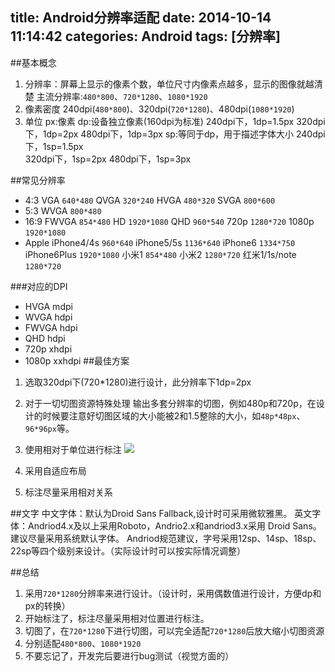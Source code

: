 title: Android分辨率适配
date: 2014-10-14 11:14:42
categories: Android
tags: [分辨率]
---
<!--more-->
##基本概念
1. 分辨率：屏幕上显示的像素个数，单位尺寸内像素点越多，显示的图像就越清楚
	主流分辨率:`480*800`、`720*1280`、`1080*1920`
2. 像素密度
	240dpi(`480*800`)、320dpi(`720*1280`)、480dpi(`1080*1920`)
3. 单位
	px:像素
	dp:设备独立像素(160dpi为标准)
		240dpi下，1dp=1.5px
        320dpi下，1dp=2px
        480dpi下，1dp=3px
    sp:等同于dp，用于描述字体大小
        240dpi下，1sp=1.5px    
        320dpi下，1sp=2px
        480dpi下，1sp=3px

##常见分辨率
- 4:3
    VGA     `640*480`
    QVGA    `320*240`
    HVGA    `480*320`
    SVGA    `800*600`
- 5:3
    WVGA    `800*480`
- 16:9
    FWVGA   `854*480`
    HD      `1920*1080`
    QHD     `960*540`
    720p    `1280*720`
    1080p   `1920*1080`
- Apple
    iPhone4/4s      `960*640`
    iPhone5/5s      `1136*640`
    iPhone6         `1334*750`
    iPhone6Plus     `1920*1080`
    小米1           `854*480`
    小米2           `1280*720`
    红米1/1s/note   `1280*720`  

###对应的DPI
- HVGA  mdpi
- WVGA  hdpi
- FWVGA hdpi
- QHD   hdpi
- 720p  xhdpi
- 1080p xxhdpi
##最佳方案
1. 选取320dpi下(720*1280)进行设计，此分辨率下1dp=2px
2. 对于一切切图资源特殊处理
    输出多套分辨率的切图，例如480p和720p，在设计的时候要注意好切图区域的大小能被2和1.5整除的大小，如`48p*48px`、`96*96px`等。
3. 使用相对于单位进行标注
![](/img/14101401.png)

4. 采用自适应布局
5. 标注尽量采用相对关系

##文字
中文字体：默认为Droid Sans Fallback,设计时可采用微软雅黑。
英文字体：Andriod4.x及以上采用Roboto，Andrio2.x和andriod3.x采用 Droid Sans。建议尽量采用系统默认字体。
Andriod规范建议，字号采用12sp、14sp、18sp、22sp等四个级别来设计。（实际设计时可以按实际情况调整）

##总结
1. 采用`720*1280`分辨率来进行设计。（设计时，采用偶数值进行设计，方便dp和px的转换）
2. 开始标注了，标注尽量采用相对位置进行标注。
3. 切图了，在`720*1280`下进行切图，可以完全适配`720*1280`后放大缩小切图资源
4. 分别适配`480*800`、`1080*1920`
5. 不要忘记了，开发完后要进行bug测试（视觉方面的）